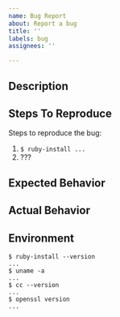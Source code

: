 ```yaml
---
name: Bug Report
about: Report a bug
title: ''
labels: bug
assignees: ''

---
```


<!--

**Double Check**

- If you just need to ask a question, please ask it in the Q&A Discussion
  forum: https://github.com/postmodern/ruby-install/discussions/categories/q-a
- Did you update to the latest ruby-install version? (ex: `brew upgrade ruby-install`)
- Are attempting to install an older unmaintained version of Ruby?
  - ruby-install makes no guarantees that older unmaintained versions ruby versions will still compile or work with the current versions of `gcc`/`clang`, `libopenssl`, etc.
- Are you attempting to install the most recent version of Ruby on an old system?
  - Newer ruby versions may require newer versions of `gcc`/`clang`, `libopenssl`, etc. Double check the ruby's requirements.
- Is this a ruby compilation bug?
  - Can you reproduce the issue by compiling ruby manually?
    - If so, than it is the upstream ruby's issue and should be reported to the ruby's bug tracker.
    - If the issue only occurs with ruby-install, proceed.

**Try to Reproduce _without_ ruby-install**

$ wget https://cache.ruby-lang.org/pub/ruby/3.0/ruby-X.Y.Z.tar.xz
$ tar -Jvf ruby-X.Y.Z.tar.xz
$ cd ruby-X.Y.Z/
# on Linux
$ ./configure
# on macOS
$ ./configure --with-opt-dir="$(brew --prefix openssl):$(brew --prefix readline):$(brew --prefix libyaml):$(brew --prefix gdbm)"
$ make
$ make install

If ruby also fails to compile manually, then this is an upstream issue and needs
to be reported to https://bugs.ruby-lang.org/.

-->

## Description

<!-- A clear and concise description of what the bug is. -->

## Steps To Reproduce

Steps to reproduce the bug:
1. `$ ruby-install ...`
2. ???

## Expected Behavior

<!-- What should happen. -->

## Actual Behavior

<!-- The error message. -->

## Environment

    $ ruby-install --version
    ...
    $ uname -a
    ...
    $ cc --version
    ...
    $ openssl version
    ...

<!-- if the issue is a JRuby issue: 

    $ java --version

-->
